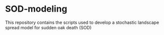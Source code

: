 # SOD-modeling
This repository contains the scripts used to develop a stochastic landscape spread model for sudden oak death (SOD)
